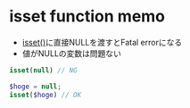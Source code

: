 # isset function memo
- [isset()](https://www.php.net/manual/ja/function.isset.php)に直接NULLを渡すとFatal errorになる
- 値がNULLの変数は問題ない

```php
isset(null) // NG

$hoge = null;
isset($hoge) // OK
```